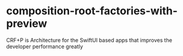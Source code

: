 # composition-root-factories-with-preview
CRF+P is Architecture for the SwiftUI based apps that improves the developer performance greatly
